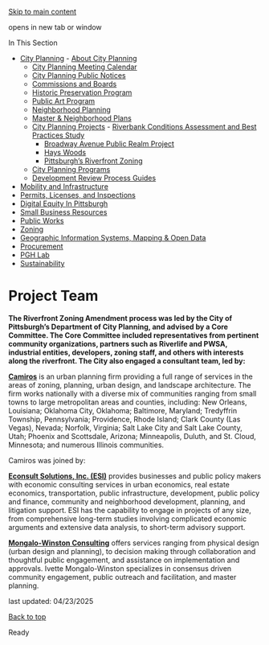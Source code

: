 [Skip to main content](https://www.pittsburghpa.gov/Business-Development/City-Planning/Projects/Pittsburgh%E2%80%99s-Riverfront-Zoning/Project-Team#main-content)

opens in new tab or window

In This Section

- [City Planning](https://www.pittsburghpa.gov/Business-Development/City-Planning)  - [About City Planning](https://www.pittsburghpa.gov/Business-Development/City-Planning/About-DCP)
  - [City Planning Meeting Calendar](https://www.pittsburghpa.gov/Business-Development/City-Planning/City-Planning-Meetings)
  - [City Planning Public Notices](https://www.pittsburghpa.gov/Business-Development/City-Planning/Public-Notices)
  - [Commissions and Boards](https://www.pittsburghpa.gov/Business-Development/City-Planning/Commissions-and-Boards)
  - [Historic Preservation Program](https://www.pittsburghpa.gov/Business-Development/City-Planning/Historic-Preservation-Program)
  - [Public Art Program](https://www.pittsburghpa.gov/Business-Development/City-Planning/Public-Art)
  - [Neighborhood Planning](https://www.pittsburghpa.gov/Business-Development/City-Planning/Neighborhood-Planning)
  - [Master & Neighborhood Plans](https://www.pittsburghpa.gov/Business-Development/City-Planning/Master-Neighborhood-Plans)
  - [City Planning Projects](https://www.pittsburghpa.gov/Business-Development/City-Planning/Projects)    - [Riverbank Conditions Assessment and Best Practices Study](https://www.pittsburghpa.gov/Business-Development/City-Planning/Projects/Riverbank-Conditions-Assessment-and-Best-Practices-Study)
    - [Broadway Avenue Public Realm Project](https://www.pittsburghpa.gov/Business-Development/City-Planning/Projects/Broadway-Avenue-Public-Realm-Project)
    - [Hays Woods](https://www.pittsburghpa.gov/Business-Development/City-Planning/Projects/Hays-Woods)
    - [Pittsburgh’s Riverfront Zoning](https://www.pittsburghpa.gov/Business-Development/City-Planning/Projects/Pittsburgh%E2%80%99s-Riverfront-Zoning)
  - [City Planning Programs](https://www.pittsburghpa.gov/Business-Development/City-Planning/Planning-Programs)
  - [Development Review Process Guides](https://www.pittsburghpa.gov/Business-Development/City-Planning/Process-Guides)
- [Mobility and Infrastructure](https://www.pittsburghpa.gov/Business-Development/Mobility-and-Infrastructure)
- [Permits, Licenses, and Inspections](https://www.pittsburghpa.gov/Business-Development/Permits-Licenses-and-Inspections)
- [Digital Equity In Pittsburgh](https://www.pittsburghpa.gov/Business-Development/Digital-Equity-In-Pittsburgh)
- [Small Business Resources](https://www.pittsburghpa.gov/Business-Development/Small-Business-Resources)
- [Public Works](https://www.pittsburghpa.gov/Business-Development/Public-Works)
- [Zoning](https://www.pittsburghpa.gov/Business-Development/Zoning)
- [Geographic Information Systems, Mapping & Open Data](https://www.pittsburghpa.gov/Business-Development/Geographic-Information-Systems-Mapping-Open-Data)
- [Procurement](https://www.pittsburghpa.gov/Business-Development/Procurement)
- [PGH Lab](https://www.pittsburghpa.gov/Business-Development/PGH-Lab)
- [Sustainability](https://www.pittsburghpa.gov/Business-Development/Sustainability)

# Project Team

**The Riverfront Zoning Amendment process was led by the City of Pittsburgh’s Department of City Planning, and advised by a Core Committee. The Core Committee included representatives from pertinent community organizations, partners such as Riverlife and PWSA, industrial entities, developers, zoning staff, and others with interests along the riverfront. The City also engaged a consultant team, led by:**

[**Camiros**](https://www.camiros.com/) is an urban planning firm providing a full range of services in the areas of zoning, planning, urban design, and landscape architecture. The firm works nationally with a diverse mix of communities ranging from small towns to large metropolitan areas and counties, including: New Orleans, Louisiana; Oklahoma City, Oklahoma; Baltimore, Maryland; Tredyffrin Township, Pennsylvania; Providence, Rhode Island; Clark County (Las Vegas), Nevada; Norfolk, Virginia; Salt Lake City and Salt Lake County, Utah; Phoenix and Scottsdale, Arizona; Minneapolis, Duluth, and St. Cloud, Minnesota; and numerous Illinois communities.

Camiros was joined by:

[**Econsult Solutions, Inc. (ESI)**](https://www.econsultsolutions.com/) provides businesses and public policy makers with economic consulting services in urban economics, real estate economics, transportation, public infrastructure, development, public policy and finance, community and neighborhood development, planning, and litigation support. ESI has the capability to engage in projects of any size, from comprehensive long-term studies involving complicated economic arguments and extensive data analysis, to short-term advisory support.

[**Mongalo-Winston Consulting**](https://mongalo-winston.com/) offers services ranging from physical design (urban design and planning), to decision making through collaboration and thoughtful public engagement, and assistance on implementation and approvals. Ivette Mongalo-Winston specializes in consensus driven community engagement, public outreach and facilitation, and master planning.

last updated: 04/23/2025

[Back to top](https://www.pittsburghpa.gov/Business-Development/City-Planning/Projects/Pittsburgh%E2%80%99s-Riverfront-Zoning/Project-Team#body-top)

Ready
